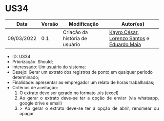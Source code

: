 # US34


|Data | Versão | Modificação | Autor(es)|
| -- | -- | -- | -- |
| 09/03/2022 | 0.1 | Criação da história de usuário | [Kayro César](https://github.com/kayrocesar), [Lorenzo Santos](https://github.com/kayrocesar) e [Eduardo Maia](https://github.com/eduardomr) |


<ul>
<li> ID: US34</li>
<li>Priorização: Should;</li>
<li>Interessado: Um usuário do sistema;</li>
<li>Desejo: Gerar um extrato dos registros de ponto em qualquer período determinado;</li>
<li>Finalidade: apresentar ao empregador um relato de horas trabalhadas;</li>
<li align="justify"> Critérios de aceitação:
    <ol>
    <li>O extrato deve ser gerado no formato .xls (excel)</li>
    <li> Ao gerar o extrato deve-se ter a opção de enviar (via whatsapp, google drive e email)</li>
    <li> > Ao gerar o extrato deve-se ter a opção de abrir, renomear ou apagar</li>
    </ol>
</ul>